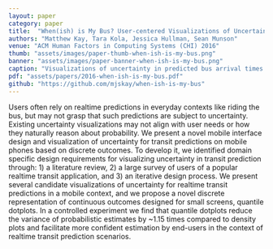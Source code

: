 ```yaml
---
layout: paper
category: paper
title:  "When(ish) is My Bus? User-centered Visualizations of Uncertainty in Everyday, Mobile Predictive Systems"
authors: "Matthew Kay, Tara Kola, Jessica Hullman, Sean Munson"
venue: "ACM Human Factors in Computing Systems (CHI) 2016"
thumb: "assets/images/paper-thumb-when-ish-is-my-bus.png"
banner: "assets/images/paper-banner-when-ish-is-my-bus.png"
caption: "Visualizations of uncertainty in predicted bus arrival times (left); Generation of the quantile dot plot (right)."
pdf: "assets/papers/2016-when-ish-is-my-bus.pdf"
github: "https://github.com/mjskay/when-ish-is-my-bus"
---
```


<!-- abstract -->
Users often rely on realtime predictions in everyday contexts like riding the bus, but may not grasp that such predictions are subject to uncertainty. Existing uncertainty visualizations may not align with user needs or how they naturally reason about probability. We present a novel mobile interface design and visualization of uncertainty for transit predictions on mobile phones based on discrete outcomes. To develop it, we identified domain specific design requirements for visualizing uncertainty in transit prediction through: 1) a literature review, 2) a large survey of users of a popular realtime transit application, and 3) an iterative design process. We present several candidate visualizations of uncertainty for realtime transit predictions in a mobile context, and we propose a novel discrete representation of continuous outcomes designed for small screens, quantile dotplots. In a controlled experiment we find that quantile dotplots reduce the variance of probabilistic estimates by ~1.15 times compared to density plots and facilitate more confident estimation by end-users in the context of realtime transit prediction scenarios.
